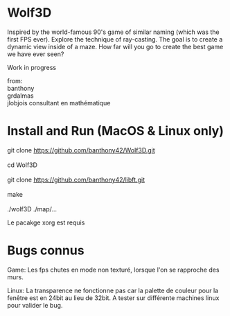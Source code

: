 # Wolf3D

Inspired by the world-famous 90's game of similar naming (which was the first FPS ever). Explore the technique of ray-casting. The goal is to create a dynamic view inside of a maze. How far will you go to create the best game we have ever seen?

Work in progress

from:</br>
banthony</br>
grdalmas</br>
jlobjois consultant en mathématique</br>

# Install and Run (MacOS & Linux only)
git clone https://github.com/banthony42/Wolf3D.git</br>
</br>
cd Wolf3D</br>
</br>
git clone https://github.com/banthony42/libft.git</br>
</br>
make</br>
</br>
./wolf3D ./map/...

Le pacakge xorg est requis


# Bugs connus
Game:
  Les fps chutes en mode non texturé, lorsque l'on se rapproche des murs.

Linux:
  La transparence ne fonctionne pas car la palette de couleur pour la fenêtre est en 24bit au lieu de 32bit.
  A tester sur différente machines linux pour valider le bug.
